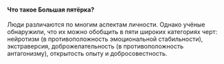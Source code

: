 #### Что такое Большая пятёрка?

Люди различаются по многим аспектам личности. Однако учёные обнаружили, что их можно обобщить в пяти широких категориях черт: нейротизм (в противоположность эмоциональной стабильности), экстраверсия, доброжелательность (в противоположность антагонизму), открытость опыту и добросовестность.